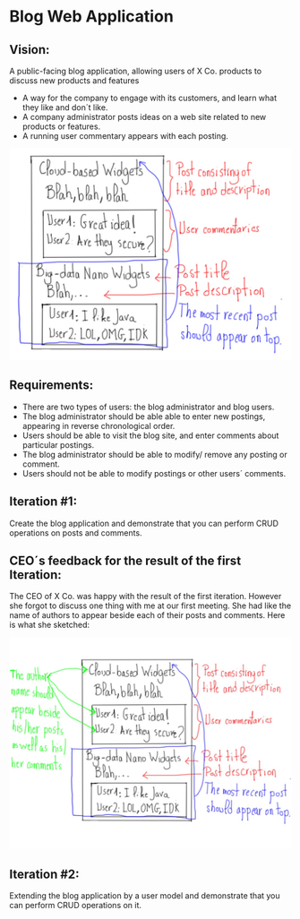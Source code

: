 # Blog Web Application

## Vision:

A public-facing blog application, allowing users of X Co. products to discuss new products and features 

+ A way for the company to engage with its customers, and  learn what they like and don´t like.
+ A company administrator posts ideas on a web site related to new products or features.
+ A running user commentary appears with each posting.

<img src="https://github.com/ayoubfalah/blog/blob/master/main/resources/META-INF/userinterface.jpg">

## Requirements: 

+ There are two types of users: the blog administrator and blog users.
+ The blog administrator should be able able to enter new postings, appearing in reverse chronological order.
+ Users should be able to visit the blog site, and enter comments about particular postings.
+ The blog administrator should be able to modify/ remove any posting or comment.
+ Users should not be able to modify postings or other users´ comments.

## Iteration #1:
Create the blog application and demonstrate that you can perform CRUD operations on posts and comments.

## CEO´s feedback for the result of the first Iteration:
The CEO of X Co. was happy with the result of the first iteration. However she forgot to discuss one thing
with me at our first meeting. She had like the name of authors to appear beside each of their posts and 
comments. Here is what she sketched:

<img src="https://github.com/ayoubfalah/blog/blob/master/main/resources/META-INF/userinterface1.1.jpg">

## Iteration #2:
Extending the blog application by a user model and demonstrate that you can perform CRUD operations on it.

